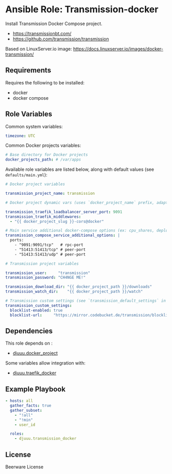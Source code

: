 Ansible Role: Transmission-docker
=================================

Install Transmission Docker Compose project.

- https://transmissionbt.com/
- https://github.com/transmission/transmission

Based on LinuxServer.io image: https://docs.linuxserver.io/images/docker-transmission/

Requirements
------------

Requires the following to be installed:
- docker
- docker compose

Role Variables
--------------

Common system variables:

```yaml
timezone: UTC
```

Common Docker projects variables:

```yaml
# Base directory for Docker projects
docker_projects_path: # /var/apps
```

Available role variables are listed below, along with default values (see `defaults/main.yml`):

```yaml
# Docker project variables

transmission_project_name: transmission

# Docker project dynamic vars (uses `docker_project_name` prefix, adapt if overriden)

transmission_traefik_loadbalancer_server_port: 9091
transmission_traefik_middlewares:
  - "{{ docker_project_slug }}-cors@docker"

# Main service additional docker-compose options (ex: cpu_shares, deploy, ...)
transmission_compose_service_additional_options: |
  ports:
    - "9091:9091/tcp"   # rpc-port
    - "51413:51413/tcp" # peer-port
    - "51413:51413/udp" # peer-port
```

```yaml
# Transmission project variables

transmission_user:     "transmission"
transmission_password: "CH4NGE ME!"

transmission_download_dir: "{{ docker_project_path }}/downloads"
transmission_watch_dir:    "{{ docker_project_path }}/watch"

# Transmission custom settings (see `transmission_default_settings` in vars/main.yml)
transmission_custom_settings:
  blocklist-enabled: true
  blocklist-url:     "https://mirror.codebucket.de/transmission/blocklist.p2p.gz"
```

Dependencies
------------

This role depends on :
- [djuuu.docker_project](https://github.com/Djuuu/ansible-role-docker-project)

Some variables allow integration with:
- [djuuu.traefik_docker](https://github.com/Djuuu/ansible-role-traefik-docker)

Example Playbook
----------------

```yaml
- hosts: all
  gather_facts: true
  gather_subset:
    - "!all"
    - "!min"
    - user_id

  roles:
    - djuuu.transmission_docker
```

License
-------

Beerware License
